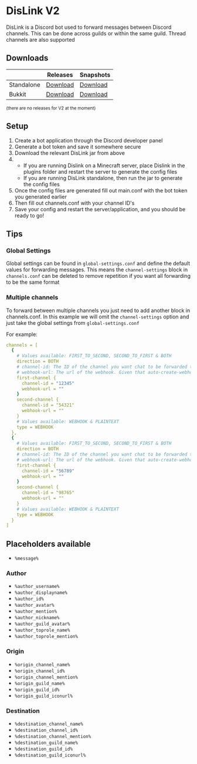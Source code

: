 # DisLink V2
DisLink is a Discord bot used to forward messages between Discord channels. This can be done across guilds or within the same guild. Thread channels are also supported

## Downloads
|            | Releases                                                                                                        | Snapshots                                                                                                        |
|------------|-----------------------------------------------------------------------------------------------------------------|------------------------------------------------------------------------------------------------------------------|
| Standalone | [Download](https://repo.anutley.me/api/maven/latest/file/releases/me/anutley/dislink-standalone?classifier=all) | [Download](https://repo.anutley.me/api/maven/latest/file/snapshots/me/anutley/dislink-standalone?classifier=all) |
| Bukkit     | [Download](https://repo.anutley.me/api/maven/latest/file/releases/me/anutley/dislink-bukkit?classifier=all)     | [Download](https://repo.anutley.me/api/maven/latest/file/snapshots/me/anutley/dislink-bukkit?classifier=all)     |

<sub> (there are no releases for V2 at the moment) </sub>

## Setup
1. Create a bot application through the Discord developer panel
2. Generate a bot token and save it somewhere secure
3. Download the relevant DisLink jar from above
4. * If you are running Dislink on a Minecraft server, place Dislink in the plugins folder and restart the server to generate the config files
   * If you are running DisLink standalone, then run the jar to generate the config files
5. Once the config files are generated fill out main.conf with the bot token you generated earlier
6. Then fill out channels.conf with your channel ID's 
7. Save your config and restart the server/application, and you should be ready to go!

## Tips
### Global Settings
Global settings can be found in `global-settings.conf` and define the default values for forwarding messages. This means the `channel-settings` block in `channels.conf` can be deleted to remove repetition if you want all forwarding to be the same format

### Multiple channels
To forward between multiple channels you just need to add another block in channels.conf. In this example we will omit the `channel-settings` option and just take the global settings from `global-settings.conf`

For example: 
```yaml
channels = [
  {
    # Values available: FIRST_TO_SECOND, SECOND_TO_FIRST & BOTH
    direction = BOTH
    # channel-id: The ID of the channel you want chat to be forwarded to/from. This can be any type of thread channelThe URL of the webhook you want the bot to use.
    # webhook-url: The url of the webhook. Given that auto-create-webhooks is enabled in "main.conf" and the bot has MANAGE_WEBHOOKS permissions in the channel, these will be created and saved for you.
    first-channel {
      channel-id = "12345"
      webhook-url = ""
    }
    second-channel {
      channel-id = "54321"
      webhook-url = ""
    }
    # Values available: WEBHOOK & PLAINTEXT
    type = WEBHOOK
  },
  {
    # Values available: FIRST_TO_SECOND, SECOND_TO_FIRST & BOTH
    direction = BOTH
    # channel-id: The ID of the channel you want chat to be forwarded to/from. This can be any type of thread channelThe URL of the webhook you want the bot to use.
    # webhook-url: The url of the webhook. Given that auto-create-webhooks is enabled in "main.conf" and the bot has MANAGE_WEBHOOKS permissions in the channel, these will be created and saved for you.
    first-channel {
      channel-id = "56789"
      webhook-url = ""
    }
    second-channel {
      channel-id = "98765"
      webhook-url = ""
    }
    # Values available: WEBHOOK & PLAINTEXT
    type = WEBHOOK
  }
]
```
## Placeholders available
* `%message%`

### Author
* `%author_username%`
* `%author_displayname%`
* `%author_id%`
* `%author_avatar%`
* `%author_mention%`
* `%author_nickname%`
* `%author_guild_avatar%`
* `%author_toprole_name%`
* `%author_toprole_mention%` 

### Origin 
* `%origin_channel_name%`
* `%origin_channel_id%`
* `%origin_channel_mention%`
* `%origin_guild_name%`
* `%origin_guild_id%`
* `%origin_guild_iconurl%` 

### Destination
* `%destination_channel_name%`
* `%destination_channel_id%`
* `%destination_channel_mention%`
* `%destination_guild_name%`
* `%destination_guild_id%`
* `%destination_guild_iconurl%`